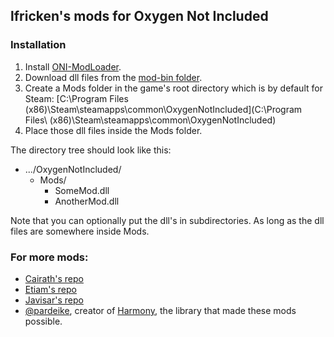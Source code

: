
## lfricken's mods for Oxygen Not Included

### Installation
1. Install [ONI-ModLoader](https://github.com/javisar/ONI-Modloader#installation).
2. Download dll files from the [mod-bin folder](/mod-bin).
3. Create a Mods folder in the game's root directory which is by default for Steam: [C:\Program Files (x86)\Steam\steamapps\common\OxygenNotIncluded](C:\Program Files\ (x86)\Steam\steamapps\common\OxygenNotIncluded)
4. Place those dll files inside the Mods folder.

The directory tree should look like this:
* .../OxygenNotIncluded/
  * Mods/
    * SomeMod.dll
    * AnotherMod.dll

Note that you can optionally put the dll's in subdirectories. As long as the dll files are somewhere inside Mods.

### For more mods:
* [Cairath's repo](https://github.com/Cairath/ONI-Mods)
* [Etiam's repo](https://github.com/EtiamNullam/Etiam-ONI-Modpack)
* [Javisar's repo](https://github.com/javisar/ONI-Modloader-Mods)
* [@pardeike](https://github.com/pardeike), creator of [Harmony](https://github.com/pardeike/Harmony), the library that made these mods possible.

